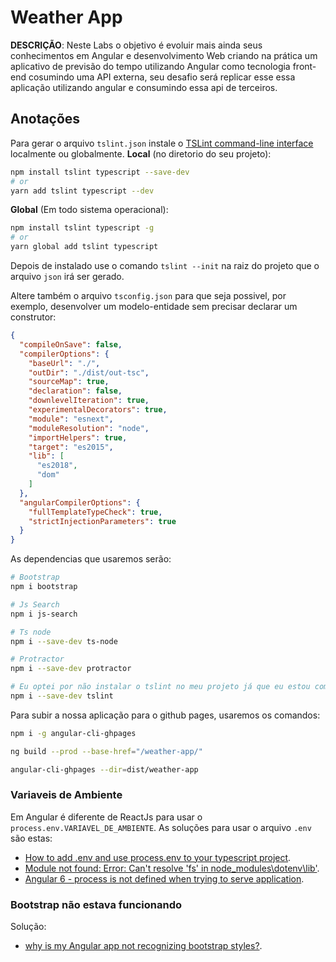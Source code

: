 # Weather App

**DESCRIÇÃO**: Neste Labs o objetivo é evoluir mais ainda seus conhecimentos em Angular e desenvolvimento Web criando na prática um aplicativo de previsão do tempo utilizando Angular como tecnologia front-end cosumindo uma API externa, seu desafio será replicar esse essa aplicação utilizando angular e consumindo essa api de terceiros.

## Anotações

Para gerar o arquivo `tslint.json` instale o [TSLint command-line interface](https://palantir.github.io/tslint/usage/cli/) localmente ou globalmente. **Local** (no diretorio do seu projeto):
```bash
npm install tslint typescript --save-dev
# or
yarn add tslint typescript --dev
```
**Global** (Em todo sistema operacional):
```bash
npm install tslint typescript -g
# or
yarn global add tslint typescript
```
Depois de instalado use o comando `tslint --init` na raiz do projeto que o arquivo `json` irá ser gerado. 

Altere  também o arquivo `tsconfig.json` para que seja possivel, por exemplo, desenvolver um modelo-entidade sem precisar declarar um construtor:
```json
{
  "compileOnSave": false,
  "compilerOptions": {
    "baseUrl": "./",
    "outDir": "./dist/out-tsc",
    "sourceMap": true,
    "declaration": false,
    "downlevelIteration": true,
    "experimentalDecorators": true,
    "module": "esnext",
    "moduleResolution": "node",
    "importHelpers": true,
    "target": "es2015",
    "lib": [
      "es2018",
      "dom"
    ]
  },
  "angularCompilerOptions": {
    "fullTemplateTypeCheck": true,
    "strictInjectionParameters": true
  }
}
```

As dependencias que usaremos serão: 
```bash
# Bootstrap
npm i bootstrap 

# Js Search
npm i js-search

# Ts node
npm i --save-dev ts-node

# Protractor
npm i --save-dev protractor

# Eu optei por não instalar o tslint no meu projeto já que eu estou com ele instalado globalmente, mas por vias das duvidas
npm i --save-dev tslint
```

Para subir a nossa aplicação para o github pages, usaremos os comandos:
```bash
npm i -g angular-cli-ghpages

ng build --prod --base-href="/weather-app/"

angular-cli-ghpages --dir=dist/weather-app
```

### Variaveis de Ambiente

Em Angular é diferente de ReactJs para usar o `process.env.VARIAVEL_DE_AMBIENTE`. As soluções para usar o arquivo `.env` são estas:

- [How to add .env and use process.env to your typescript project](https://dev.to/francis04j/how-to-add-env-and-use-process-env-to-your-typescript-project-3d6b).
- [Module not found: Error: Can't resolve 'fs' in node_modules\dotenv\lib'](https://stackoverflow.com/questions/59911706/module-not-found-error-cant-resolve-fs-in-node-modules-dotenv-lib).
- [Angular 6 - process is not defined when trying to serve application](https://stackoverflow.com/questions/50313745/angular-6-process-is-not-defined-when-trying-to-serve-application).

### Bootstrap não estava funcionando

Solução:

- [why is my Angular app not recognizing bootstrap styles?](https://stackoverflow.com/questions/56507786/why-is-my-angular-app-not-recognizing-bootstrap-styles).

